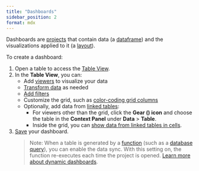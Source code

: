 ```yaml
---
title: "Dashboards"
sidebar_position: 2
format: mdx
---
```


Dashboards are [projects](project.md) that contain data (a [dataframe](../table.md)) and the visualizations applied
to it (a [layout](../../../visualize/view-layout.md)). 

<!---
Use dashboards to visually present data in a pre-specified way. In contrast to
[table views](../../navigation/views/table-view.md) that excel at
[exploratory data analysis](../../solutions/domains/use-cases/eda.md),
[data wrangling](../../../transform/transform.md), and other table-specific tasks, dashboards trade the ability to quickly
interrogate data in unpredicted ways for delivering the visuals precisely as designed. In particular, here are some
features that are unique to dashboards:

* Visualize data from more than one table at once
* Use pixel-perfect layouts
* Use gadgets

--->

To create a dashboard:

1. Open a table to access the [Table View](../../navigation/views/table-view.md). 
1. In the **Table View**, you can:
   * Add [viewers](../../../visualize/viewers/viewers.md) to visualize your data
   * [Transform data](../../../transform/transform.md) as needed
   * [Add filters](../../navigation/views/table-view.md#select-and-filter)
   * Customize the grid, such as [color-coding grid columns](../../../visualize/viewers/grid.md#color-code-columns)
   * Optionally, add data from [linked tables](../../../transform/link-tables.md):
      * For viewers other than the grid, click the **Gear (<FAIcon icon="fa-solid fa-gear" size="1x" />) icon** and choose the table in the **Context Panel** under **Data** > **Table**.
      * Inside the grid, you can [show data from linked tables in cells](../../../visualize/viewers/grid.md#data-from-linked-tables).
1. [Save](../../navigation/basic-tasks/basic-tasks.md#save) your dashboard.
    >Note: When a table is generated by a [function](../../concepts/functions/functions.md) (such as a [database query](../../../access/access.md#data-query)), you can enable the data sync.  With this setting on, the function re-executes each time the project is opened. [Learn more about dynamic dashboards](../../../access/databases/databases.md#creating-dynamic-dashboards-for-query-results).


<!---

## Custom elements

Expand the 'Elements' pane to add gadgets such as a picture, panel, button, etc.

## Custom code

Certain gadgets let you define code that is executed as a reaction to an event, which is typically triggered by a user.
For instance, if you set the Button's 'OnClick' property to `Info("foo")` script, a "foo" message will be shown when a user
clicks on that button.

## Form designer

* Click on an object to select it; its properties appear in [Context Panel](../../navigation/panels/panels.md#context-panel)
* Click-and-drag to select multiple objects at once.

TODO: This feature is not working yet --->
